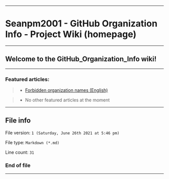 
***

# Seanpm2001 - GitHub Organization Info - Project Wiki (homepage)

***

## Welcome to the GitHub_Organization_Info wiki!

***

### Featured articles:

> * [Forbidden organization names (English)](https://github.com/seanpm2001/GitHub_Organization_Info/wiki/Forbidden_Organization_Names)

> * No other featured articles at the moment

***

## File info

File version: `1 (Saturday, June 26th 2021 at 5:46 pm)`

File type: `Markdown (*.md)`

Line count: `31`

### End of file

***
